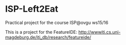 ISP-Left2Eat
============

Practical project for the course ISP@ovgu ws15/16

This is a project for the FeatureIDE: http://wwwiti.cs.uni-magdeburg.de/iti_db/research/featureide/
